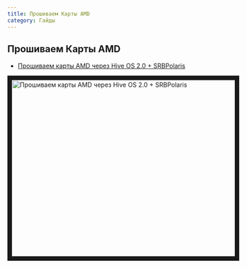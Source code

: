 ```yaml
---
title: Прошиваем Карты AMD
category: Гайды
---
```


## Прошиваем Карты AMD
- <a href="https://www.youtube.com/watch?v=DyQbj45Hfvs">Прошиваем карты AMD через Hive OS 2.0 + SRBPolaris</a>

<a href="http://www.youtube.com/watch?feature=player_embedded&v=DyQbj45Hfvs
" target="_blank"><img src="http://img.youtube.com/vi/DyQbj45Hfvs/0.jpg"
alt="Прошиваем карты AMD через Hive OS 2.0 + SRBPolaris" width="630" height="400" border="10" /></a>
